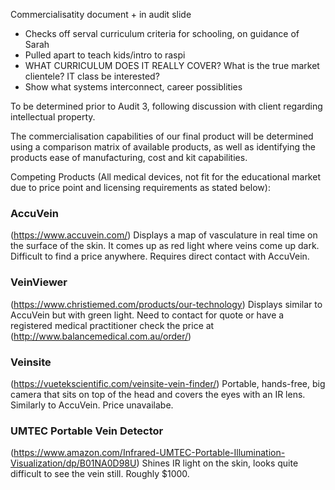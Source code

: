 Commercialisatity document + in audit slide
- Checks off serval curriculum criteria for schooling, on guidance of Sarah
- Pulled apart to teach kids/intro to raspi
- WHAT CURRICULUM DOES IT REALLY COVER? What is the true market clientele? IT class be interested?
- Show what systems interconnect, career possiblities


To be determined prior to Audit 3, following discussion with client regarding intellectual property.

The commercialisation capabilities of our final product will be determined using a comparison matrix of available products, as well as identifying the products ease of manufacturing, cost and kit capabilities.

Competing Products (All medical devices, not fit for the educational market due to price point and licensing requirements as stated below):

### AccuVein
(https://www.accuvein.com/)
Displays a map of vasculature in real time on the surface of the skin. It comes up as red light where veins come up dark.
Difficult to find a price anywhere. Requires direct contact with AccuVein.

### VeinViewer
(https://www.christiemed.com/products/our-technology)
Displays similar to AccuVein but with green light.
Need to contact for quote or have a registered medical practitioner check the price at (http://www.balancemedical.com.au/order/)

### Veinsite
(https://vuetekscientific.com/veinsite-vein-finder/)
Portable, hands-free, big camera that sits on top of the head and covers the eyes with an IR lens. 
Similarly to AccuVein. Price unavailabe.

### UMTEC Portable Vein Detector
(https://www.amazon.com/Infrared-UMTEC-Portable-Illumination-Visualization/dp/B01NA0D98U)
Shines IR light on the skin, looks quite difficult to see the vein still.
Roughly $1000.




